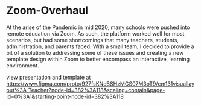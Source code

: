 # Zoom-Overhaul

At the arise of the Pandemic in mid 2020, many schools were pushed into remote education via Zoom.
As such, the platform worked well for most scenarios, but had some shortcomings that many teachers,
students, administration, and parents faced. With a small team, I decided to provide a bit of a
solution to addressing some of these issues and creating a new template design within Zoom to
better encompass an interactive, learning environment.


view presentation and template at https://www.figma.com/proto/927fsKNeBSHzMGS07M3oT9/cm131visuallayout%3A-Teacher?node-id=382%3A118&scaling=contain&page-id=0%3A1&starting-point-node-id=382%3A118
